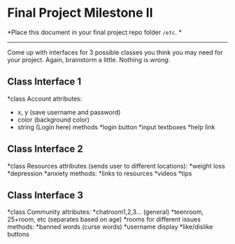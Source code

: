# Final Project Milestone II

*Place this document in your final project repo folder `/etc`. *

***

Come up with interfaces for 3 possible classes you think you may need for your project. Again, brainstorm a little. Nothing is *wrong*.

## Class Interface 1
*class Account
 attributes:
  * x, y (save username and password)
  * color (background color)
  * string (Login here)
 methods
  *login button
  *input textboxes
  *help link
## Class Interface 2
*class Resources
 attributes (sends user to different locations): 
  *weight loss 
  *depression
  *anxiety
 methods:
  *links to resources
  *videos
  *tips
## Class Interface 3
*class Community
  attributes:
  *chatroom1,2,3... (general)
  *teenroom, 25+room, etc (separates based on age) 
  *rooms for different issues
  methods:
  *banned words (curse words)
  *username display
  *like/dislike buttons
  